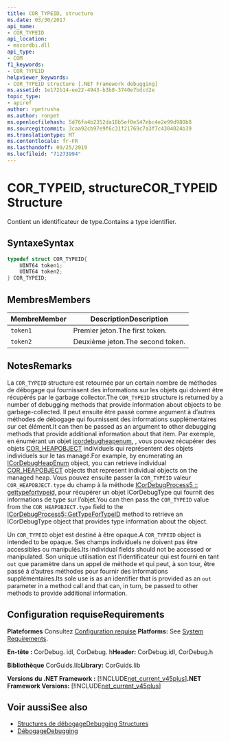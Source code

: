 ```yaml
---
title: COR_TYPEID, structure
ms.date: 03/30/2017
api_name:
- COR_TYPEID
api_location:
- mscordbi.dll
api_type:
- COM
f1_keywords:
- COR_TYPEID
helpviewer_keywords:
- COR_TYPEID structure [.NET Framework debugging]
ms.assetid: 1e172b14-ee22-4943-b3b8-3740e7bdcd2e
topic_type:
- apiref
author: rpetrusha
ms.author: ronpet
ms.openlocfilehash: 5d76fa4b2352da18b5ef0e547ebc4e2e99d980b8
ms.sourcegitcommit: 3caa92cb97e9f6c31f21769c7a3f7c4304024b39
ms.translationtype: MT
ms.contentlocale: fr-FR
ms.lasthandoff: 09/25/2019
ms.locfileid: "71273994"
---
```

# <a name="cor_typeid-structure"></a><span data-ttu-id="b6c81-102">COR_TYPEID, structure</span><span class="sxs-lookup"><span data-stu-id="b6c81-102">COR_TYPEID Structure</span></span>
<span data-ttu-id="b6c81-103">Contient un identificateur de type.</span><span class="sxs-lookup"><span data-stu-id="b6c81-103">Contains a type identifier.</span></span>  
  
## <a name="syntax"></a><span data-ttu-id="b6c81-104">Syntaxe</span><span class="sxs-lookup"><span data-stu-id="b6c81-104">Syntax</span></span>  
  
```cpp  
typedef struct COR_TYPEID{  
    UINT64 token1;  
    UINT64 token2;  
} COR_TYPEID;  
```  
  
## <a name="members"></a><span data-ttu-id="b6c81-105">Membres</span><span class="sxs-lookup"><span data-stu-id="b6c81-105">Members</span></span>  
  
|<span data-ttu-id="b6c81-106">Membre</span><span class="sxs-lookup"><span data-stu-id="b6c81-106">Member</span></span>|<span data-ttu-id="b6c81-107">Description</span><span class="sxs-lookup"><span data-stu-id="b6c81-107">Description</span></span>|  
|------------|-----------------|  
|`token1`|<span data-ttu-id="b6c81-108">Premier jeton.</span><span class="sxs-lookup"><span data-stu-id="b6c81-108">The first token.</span></span>|  
|`token2`|<span data-ttu-id="b6c81-109">Deuxième jeton.</span><span class="sxs-lookup"><span data-stu-id="b6c81-109">The second token.</span></span>|  
  
## <a name="remarks"></a><span data-ttu-id="b6c81-110">Notes</span><span class="sxs-lookup"><span data-stu-id="b6c81-110">Remarks</span></span>  
 <span data-ttu-id="b6c81-111">La `COR_TYPEID` structure est retournée par un certain nombre de méthodes de débogage qui fournissent des informations sur les objets qui doivent être récupérés par le garbage collector.</span><span class="sxs-lookup"><span data-stu-id="b6c81-111">The `COR_TYPEID` structure is returned by a number of debugging methods that provide information about objects to be garbage-collected.</span></span> <span data-ttu-id="b6c81-112">Il peut ensuite être passé comme argument à d’autres méthodes de débogage qui fournissent des informations supplémentaires sur cet élément.</span><span class="sxs-lookup"><span data-stu-id="b6c81-112">It can then be passed as an argument to other debugging methods that provide additional information about that item.</span></span> <span data-ttu-id="b6c81-113">Par exemple, en énumérant un objet [icordebugheapenum,](icordebugheapenum-interface.md) , vous pouvez récupérer des objets [COR_HEAPOBJECT](cor-heapobject-structure.md) individuels qui représentent des objets individuels sur le tas managé.</span><span class="sxs-lookup"><span data-stu-id="b6c81-113">For example, by enumerating an [ICorDebugHeapEnum](icordebugheapenum-interface.md) object, you can retrieve individual [COR_HEAPOBJECT](cor-heapobject-structure.md) objects that represent individual objects on the managed heap.</span></span> <span data-ttu-id="b6c81-114">Vous pouvez ensuite passer la `COR_TYPEID` valeur `COR_HEAPOBJECT.type` du champ à la méthode [ICorDebugProcess5 :: gettypefortypeid,](icordebugprocess5-gettypefortypeid-method.md) pour récupérer un objet ICorDebugType qui fournit des informations de type sur l’objet.</span><span class="sxs-lookup"><span data-stu-id="b6c81-114">You can then pass the `COR_TYPEID` value from the `COR_HEAPOBJECT.type` field to the [ICorDebugProcess5::GetTypeForTypeID](icordebugprocess5-gettypefortypeid-method.md) method to retrieve an ICorDebugType object that provides type information about the object.</span></span>  
  
 <span data-ttu-id="b6c81-115">Un `COR_TYPEID` objet est destiné à être opaque.</span><span class="sxs-lookup"><span data-stu-id="b6c81-115">A `COR_TYPEID` object is intended to be opaque.</span></span> <span data-ttu-id="b6c81-116">Ses champs individuels ne doivent pas être accessibles ou manipulés.</span><span class="sxs-lookup"><span data-stu-id="b6c81-116">Its individual fields should not be accessed or manipulated.</span></span> <span data-ttu-id="b6c81-117">Son unique utilisation est l’identificateur qui est fourni en tant `out` que paramètre dans un appel de méthode et qui peut, à son tour, être passé à d’autres méthodes pour fournir des informations supplémentaires.</span><span class="sxs-lookup"><span data-stu-id="b6c81-117">Its sole use is as an identifier that is provided as an `out` parameter in a method call and that can, in turn, be passed to other methods to provide additional information.</span></span>  
  
## <a name="requirements"></a><span data-ttu-id="b6c81-118">Configuration requise</span><span class="sxs-lookup"><span data-stu-id="b6c81-118">Requirements</span></span>  
 <span data-ttu-id="b6c81-119">**Plateformes** Consultez [Configuration requise](../../get-started/system-requirements.md).</span><span class="sxs-lookup"><span data-stu-id="b6c81-119">**Platforms:** See [System Requirements](../../get-started/system-requirements.md).</span></span>  
  
 <span data-ttu-id="b6c81-120">**En-tête :** CorDebug. idl, CorDebug. h</span><span class="sxs-lookup"><span data-stu-id="b6c81-120">**Header:** CorDebug.idl, CorDebug.h</span></span>  
  
 <span data-ttu-id="b6c81-121">**Bibliothèque** CorGuids.lib</span><span class="sxs-lookup"><span data-stu-id="b6c81-121">**Library:** CorGuids.lib</span></span>  
  
 <span data-ttu-id="b6c81-122">**Versions du .NET Framework :** [!INCLUDE[net_current_v45plus](../../../../includes/net-current-v45plus-md.md)]</span><span class="sxs-lookup"><span data-stu-id="b6c81-122">**.NET Framework Versions:** [!INCLUDE[net_current_v45plus](../../../../includes/net-current-v45plus-md.md)]</span></span>  
  
## <a name="see-also"></a><span data-ttu-id="b6c81-123">Voir aussi</span><span class="sxs-lookup"><span data-stu-id="b6c81-123">See also</span></span>

- [<span data-ttu-id="b6c81-124">Structures de débogage</span><span class="sxs-lookup"><span data-stu-id="b6c81-124">Debugging Structures</span></span>](debugging-structures.md)
- [<span data-ttu-id="b6c81-125">Débogage</span><span class="sxs-lookup"><span data-stu-id="b6c81-125">Debugging</span></span>](index.md)
